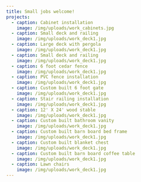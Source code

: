 ```yaml
---
title: Small jobs welcome!
projects:
  - caption: Cabinet installation
    image: /img/uploads/work_cabinets.jpg
  - caption: Small deck and railing
    image: /img/uploads/work_deck1.jpg
  - caption: Large deck with pergola
    image: /img/uploads/work_deck1.jpg
  - caption: Small deck and railing
    image: /img/uploads/work_deck1.jpg
  - caption: 6 foot cedar fence
    image: /img/uploads/work_deck1.jpg
  - caption: PVC fence installation
    image: /img/uploads/work_deck1.jpg
  - caption: Custom built 6 foot gate
    image: /img/uploads/work_deck1.jpg
  - caption: Stair railing installation
    image: /img/uploads/work_deck1.jpg
  - caption: 12' X 24' wood stable
    image: /img/uploads/work_deck1.jpg
  - caption: Custom built bathroom vanity
    image: /img/uploads/work_deck1.jpg
  - caption: Custom built barn board bed frame
    image: /img/uploads/work_deck1.jpg
  - caption: Custom built blanket chest
    image: /img/uploads/work_deck1.jpg
  - caption: Custom built barn board coffee table
    image: /img/uploads/work_deck1.jpg
  - caption: Lawn chairs
    image: /img/uploads/work_deck1.jpg
---
```

